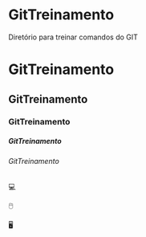# GitTreinamento
Diretório para treinar comandos do GIT

# GitTreinamento
## GitTreinamento
### GitTreinamento
##### GitTreinamento
###### GitTreinamento
:computer:

:computer_mouse:

:desktop_computer: